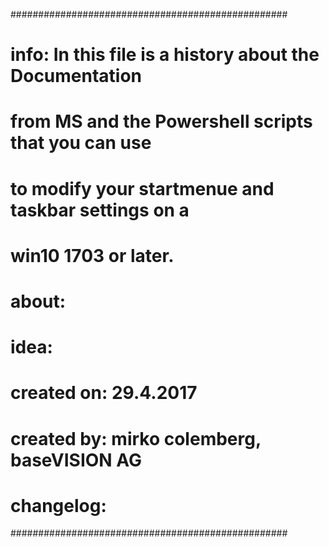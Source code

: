 
##################################################
# info: In this file is a history about the Documentation 
#       from MS and the Powershell scripts that you can use
#       to modify your startmenue and taskbar settings on a 
#       win10 1703 or later.
# about:
# idea:
# created on: 29.4.2017
# created by: mirko colemberg, baseVISION AG
#
# changelog:
##################################################


